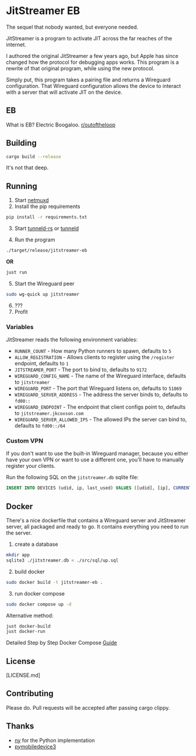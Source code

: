 # JitStreamer EB

The sequel that nobody wanted, but everyone needed.

JitStreamer is a program to activate JIT across the far reaches of the internet.

I authored the original JitStreamer a few years ago, but Apple has since changed
how the protocol for debugging apps works. This program is a rewrite of that original
program, while using the new protocol.

Simply put, this program takes a pairing file and returns a Wireguard configuration.
That Wireguard configuration allows the device to interact with a server that will
activate JIT on the device.

## EB

What is EB? Electric Boogaloo.
[r/outoftheloop](https://www.reddit.com/r/OutOfTheLoop/comments/3o41fi/where_does_the_name_of_something2_electric/)

## Building

```bash
cargo build --release

```

It's not that deep.

## Running

1. Start [netmuxd](https://github.com/jkcoxson/netmuxd)
2. Install the pip requirements

```bash
pip install -r requirements.txt
```

3. Start [tunneld-rs](https://github.com/jkcoxson/tunneld-rs) or [tunneld](https://github.com/doronz88/pymobiledevice3)

4. Run the program

```bash
./target/release/jitstreamer-eb
```

**OR**

```bash
just run
```

5. Start the Wireguard peer

```bash
sudo wg-quick up jitstreamer
```

6. ???
7. Profit

### Variables

JitStreamer reads the following environment variables:

- ``RUNNER_COUNT`` - How many Python runners to spawn, defaults to ``5``
- ``ALLOW_REGISTRATION`` - Allows clients to register using the ``/register`` endpoint, defaults to ``1``
- ``JITSTREAMER_PORT`` - The port to bind to, defaults to ``9172``
- ``WIREGUARD_CONFIG_NAME`` - The name of the Wireguard interface, defaults to ``jitstreamer``
- ``WIREGUARD_PORT`` - The port that Wireguard listens on, defaults to ``51869``
- ``WIREGUARD_SERVER_ADDRESS`` - The address the server binds to, defaults to ``fd00::``
- ``WIREGUARD_ENDPOINT`` - The endpoint that client configs point to, defaults to ``jitstreamer.jkcoxson.com``
- ``WIREGUARD_SERVER_ALLOWED_IPS`` - The allowed IPs the server can bind to, defaults to ``fd00::/64``

### Custom VPN

If you don't want to use the built-in Wireguard manager, because you either
have your own VPN or want to use a different one, you'll have to manually
register your clients.

Run the following SQL on the ``jitstreamer.db`` sqlite file:

```sql
INSERT INTO DEVICES (udid, ip, last_used) VALUES ([udid], [ip], CURRENT_TIMESTAMP);
```

## Docker

There's a nice dockerfile that contains a Wireguard server and JitStreamer server,
all packaged and ready to go. It contains everything you need to run the server.

1. create a database
```bash
mkdir app
sqlite3 ./jitstreamer.db < ./src/sql/up.sql
```

2. build docker
```bash
sudo docker build -t jitstreamer-eb .
```

3. run docker compose
```bash
sudo docker compose up -d
```

Alternative method:
```bash
just docker-build
just docker-run
```
Detailed Step by Step Docker Compose [Guide](https://github.com/Unlearned6688/JitStreamer-EB/blob/master/jitstreamer-eb-debian-docker-instructions.md)

## License

[LICENSE.md]

## Contributing

Please do. Pull requests will be accepted after passing cargo clippy.

## Thanks

- [ny](https://github.com/nythepegasus/SideJITServer) for the Python implementation
- [pymobiledevice3](https://github.com/doronz88/pymobiledevice3)
